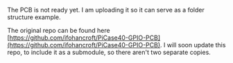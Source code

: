The PCB is not ready yet. I am uploading it so it can serve as a folder structure example.

The original repo can be found here [https://github.com/ifohancroft/PiCase40-GPIO-PCB](https://github.com/ifohancroft/PiCase40-GPIO-PCB). I will soon update this repo, to include it as a submodule, so there aren't two separate copies.
